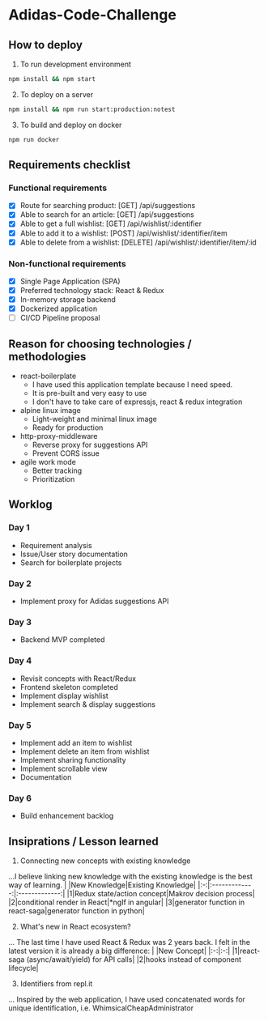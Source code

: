 # Adidas-Code-Challenge
## How to deploy
1. To run development environment
```bash
npm install && npm start
```
2.  To deploy on a server
```bash
npm install && npm run start:production:notest
```
3. To build and deploy on docker
```bash
npm run docker
```
## Requirements checklist
### Functional requirements
- [x] Route for searching product: [GET] /api/suggestions
- [x] Able to search for an article: [GET] /api/suggestions
- [x] Able to get a full wishlist: [GET] /api/wishlist/:identifier
- [x] Able to add it to a wishlist: [POST] /api/wishlist/:identifier/item
- [x] Able to delete from a wishlist: [DELETE] /api/wishlist/:identifier/item/:id
### Non-functional requirements
- [x] Single Page Application (SPA)
- [x] Preferred technology stack: React & Redux
- [x] In-memory storage backend
- [x] Dockerized application
- [ ] CI/CD Pipeline proposal

## Reason for choosing technologies / methodologies 
- react-boilerplate
  - I have used this application template because I need speed.
  - It is pre-built and very easy to use
  - I don't have to take care of expressjs, react & redux integration
- alpine linux image
  - Light-weight and minimal linux image
  - Ready for production
- http-proxy-middleware
  - Reverse proxy for suggestions API
  - Prevent CORS issue
- agile work mode
  - Better tracking
  - Prioritization

## Worklog
### Day 1
- Requirement analysis
- Issue/User story documentation
- Search for boilerplate projects
### Day 2
- Implement proxy for Adidas suggestions API
### Day 3
- Backend MVP completed
### Day 4
- Revisit concepts with React/Redux
- Frontend skeleton completed
- Implement display wishlist
- Implement search & display suggestions
### Day 5
- Implement add an item to wishlist
- Implement delete an item from wishlist
- Implement sharing functionality
- Implement scrollable view
- Documentation
### Day 6
- Build enhancement backlog

## Insiprations / Lesson learned
1. Connecting new concepts with existing knowledge

...I believe linking new knowledge with the existing knowledge is the best way of learning.
| |New Knowledge|Existing Knowledge|
|:-:|:-------------:|:-------------:|
|1|Redux state/action concept|Makrov decision process|
|2|conditional render in React|*ngIf in angular|
|3|generator function in react-saga|generator function in python|

2. What's new in React ecosystem?

... The last time I have used React & Redux was 2 years back. I felt in the latest version it is already a big difference:
| |New Concept|
|:-:|:-:|
|1|react-saga (async/await/yield) for API calls|
|2|hooks instead of component lifecycle|

3. Identifiers from repl.it

... Inspired by the web application, I have used concatenated words for unique identification, i.e. WhimsicalCheapAdministrator